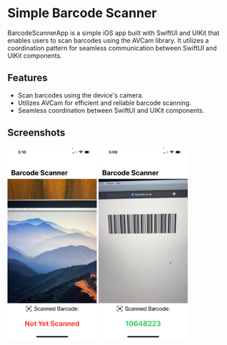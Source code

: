 
# Simple Barcode Scanner

BarcodeScannerApp is a simple iOS app built with SwiftUI and UIKit that enables users to scan barcodes using the AVCam library. It utilizes a coordination pattern for seamless communication between SwiftUI and UIKit components.


## Features

- Scan barcodes using the device's camera.
- Utilizes AVCam for efficient and reliable barcode scanning.
- Seamless coordination between SwiftUI and UIKit components.

## Screenshots

<img src="https://github.com/mayank-raj1/SimpleBarcodeScanner/blob/29f1e528a2e9497f7322a3b5e768c90dbe4d0757/ScreenShots/1.jpeg" width="200px"/>

<img src="https://github.com/mayank-raj1/SimpleBarcodeScanner/blob/29f1e528a2e9497f7322a3b5e768c90dbe4d0757/ScreenShots/2.jpeg" width="200px"/>

